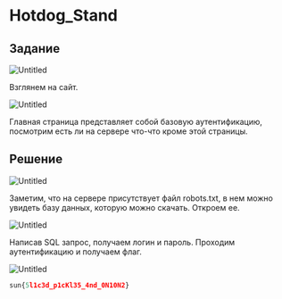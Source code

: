 # Hotdog_Stand

## Задание

![Untitled](Hotdog_Stand/Untitled.png)

Взглянем на сайт.

![Untitled](Hotdog_Stand/Untitled1.png)

Главная страница представляет собой базовую аутентификацию, посмотрим есть ли на сервере что-что кроме этой страницы.

## Решение

![Untitled](Hotdog_Stand/Untitled2.png)

Заметим, что на сервере присутствует файл robots.txt, в нем можно увидеть базу данных, которую можно скачать. Откроем ее.

![Untitled](Hotdog_Stand/Untitled3.png)

Написав SQL запрос, получаем логин и пароль. Проходим аутентификацию и получаем флаг.

![Untitled](Hotdog_Stand/Untitled4.png)

```jsx
sun{5l1c3d_p1cKl35_4nd_0N10N2}
```